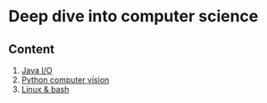 # Deep dive into computer science 

## Content

1. [Java I/O](java-core/java-io.md)
2. [Python computer vision]()
3. [Linux & bash](linux/index.md)

